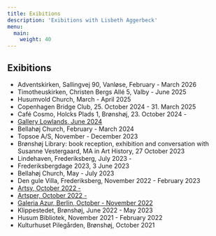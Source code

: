 ```yaml
---
title: Exibitions
description: 'Exibitions with Lisbeth Aggerbeck'
menu:
  main:
    weight: 40
---
```


## Exibitions

- Adventskirken, Sallingvej 90, Vanløse, February - March 2026
- Timotheuskirken, Christen Bergs Allé 5, Valby - June 2025
- Husumvold Church, March - April 2025
- Copenhagen Bridge Club, 25. October 2024 - 31. March 2025
- Café Cosmo, Holcks Plads 1, Brønshøj, 23. October 2024 -
- [Gallery Lowlands, June 2024](https://gallerylowlands.dk/)
- Bellahøj Church, February - March 2024
- Topsoe A/S, November - December 2023
- Brønshøj Library: book reception, exhibition and conversation with Susanne Vestergaard, MA in Art History, 27 October 2023
- Lindehaven, Frederiksberg, July 2023 - 
- Frederiksbergdage 2023, 3 June 2023
- Bellahøj Church, May - July 2023
- Den gule Villa, Frederiksberg, November 2022 - February 2023
- [Artsy, October 2022 - ](https://www.artsy.net/galeria-azur/artist/lisbeth-aggerbeck)
- [Artsper, October 2022 - ](https://www.artsper.com/us/contemporary-artists/denmark/109065/lisbeth-aggerbeck)
- [Galeria Azur, Berlin, October - November 2022](https://galeriaazur.art/de/)
- Klippestedet, Brønshøj, June 2022 - May 2023
- Husum Bibliotek, November 2021 - February 2022
- Kulturhuset Pilegården, Brønshøj, October 2021
